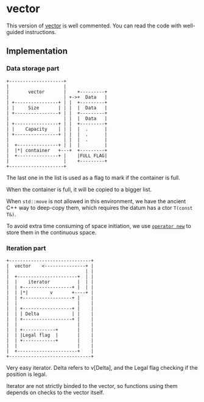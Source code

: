 # vector

This version of [vector](https://github.com/Victrid/CS158-DS-project/blob/master/vector/vector.hpp) is well commented. You can read the code with well-guided instructions.

## Implementation

### Data storage part

```
+--------------------+
|                    |
|       vector       |    +---------+
|                    | +->+  Data   |
| +----------------+ | |  +---------+
| |     Size       | | |  |  Data   |
| +----------------+ | |  +---------+
|                    | |  |  Data   |
| +----------------+ | |  +---------+
| |    Capacity    | | |  |  .      |
| +----------------+ | |  |  .      |
|                    | |  |  .      |
|  +---------------+ | |  |         |
|  |*| container   +---+  +---------+
|  +---------------+ |    |FULL FLAG|
|                    |    +---------+
+--------------------+
```

The last one in the list is used as a flag to mark if the container is full.

When the container is full, it will be copied to a bigger list.

When `std::move` is not allowed in this environment, we have the ancient C++ way to deep-copy them, which requires the datum has a ctor `T(const T&)`.

To avoid extra time consuming of space initiation, we use [`operator new`](https://blog.victrid.dev/2020/03/31/nt-new/) to store them in the continuous space.

### Iteration part

```
+------------------------------+
|  vector    <---------------+ |
|                            | |
|  +----------------------+  | |
|  |    iterator          |  | |
|  | +------------------+ |  | |
|  | |*|        v       +----+ |
|  | +------------------+ |    |
|  |                      |    |
|  | +------------------+ |    |
|  | | Delta            | |    |
|  | +------------------+ |    |
|  |                      |    |
|  | +------------+       |    |
|  | |Legal flag  |       |    |
|  | +------------+       |    |
|  |                      |    |
|  +----------------------+    |
+------------------------------+
```

Very easy iterator. Delta refers to v[Delta], and the Legal flag checking if the position is legal.

Iterator are not strictly binded to the vector, so functions using them depends on checks to the vector itself.

